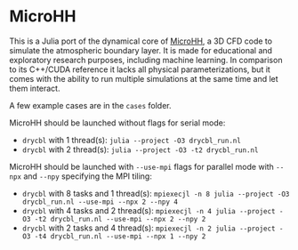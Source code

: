 # MicroHH

This is a Julia port of the dynamical core of [MicroHH](https://microhh.github.io), a 3D CFD code to simulate the atmospheric boundary layer. It is made for educational and exploratory research purposes, including machine learning. In comparison to its C++/CUDA reference it lacks all physical parameterizations, but it comes with the ability to run multiple simulations at the same time and let them interact.

A few example cases are in the `cases` folder.

MicroHH should be launched without flags for serial mode:

* `drycbl` with 1 thread(s): `julia --project -O3 drycbl_run.nl`
* `drycbl` with 2 thread(s): `julia --project -O3 -t2 drycbl_run.nl`

MicroHH should be launched with `--use-mpi` flags for parallel mode with `--npx` and `--npy` specifying the MPI tiling:

* `drycbl` with 8 tasks and 1 thread(s): `mpiexecjl -n 8 julia --project -O3 drycbl_run.nl --use-mpi --npx 2 --npy 4`
* `drycbl` with 4 tasks and 2 thread(s): `mpiexecjl -n 4 julia --project -O3 -t2 drycbl_run.nl --use-mpi --npx 2 --npy 2`
* `drycbl` with 2 tasks and 4 thread(s): `mpiexecjl -n 2 julia --project -O3 -t4 drycbl_run.nl --use-mpi --npx 1 --npy 2`

